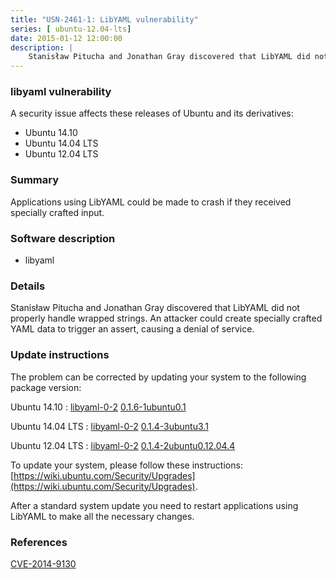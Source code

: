 ```yaml
---
title: "USN-2461-1: LibYAML vulnerability"
series: [ ubuntu-12.04-lts]
date: 2015-01-12 12:00:00
description: |
    Stanisław Pitucha and Jonathan Gray discovered that LibYAML did not properly handle wrapped strings. An attacker could create specially crafted YAML data to trigger an assert, causing a denial of service. 
--- 
```

 
 


### libyaml vulnerability

A security issue affects these releases of Ubuntu and its derivatives:

* Ubuntu 14.10
* Ubuntu 14.04 LTS
* Ubuntu 12.04 LTS

### Summary

Applications using LibYAML could be made to crash if they received specially crafted input.

### Software description

* libyaml 

### Details

Stanisław Pitucha and Jonathan Gray discovered that LibYAML did not properly handle wrapped strings. An attacker could create specially crafted YAML data to trigger an assert, causing a denial of service. 

### Update instructions

The problem can be corrected by updating your system to the following package version:

Ubuntu 14.10
 : [libyaml-0-2](https://launchpad.net/ubuntu/+source/libyaml) <span> [0.1.6-1ubuntu0.1](https://launchpad.net/ubuntu/+source/libyaml/0.1.6-1ubuntu0.1) </span> 

Ubuntu 14.04 LTS
 : [libyaml-0-2](https://launchpad.net/ubuntu/+source/libyaml) <span> [0.1.4-3ubuntu3.1](https://launchpad.net/ubuntu/+source/libyaml/0.1.4-3ubuntu3.1) </span> 

Ubuntu 12.04 LTS
 : [libyaml-0-2](https://launchpad.net/ubuntu/+source/libyaml) <span> [0.1.4-2ubuntu0.12.04.4](https://launchpad.net/ubuntu/+source/libyaml/0.1.4-2ubuntu0.12.04.4) </span> 

To update your system, please follow these instructions: [https://wiki.ubuntu.com/Security/Upgrades](https://wiki.ubuntu.com/Security/Upgrades).

After a standard system update you need to restart applications using LibYAML to make all the necessary changes. 

### References

 
 [CVE-2014-9130](http://people.ubuntu.com/~ubuntu-security/cve/CVE-2014-9130)
 


